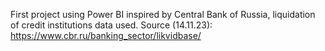 First project using Power BI inspired by Central Bank of Russia, liquidation of credit institutions data used.
Source (14.11.23): https://www.cbr.ru/banking_sector/likvidbase/
